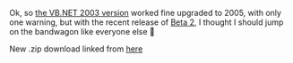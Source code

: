 Ok, so <a href="http://blogs.duncanmackenzie.net/duncanma/archive/2005/04/14/1306.aspx" target="_blank" class="broken_link">the VB.NET 2003 version</a> worked fine upgraded to 2005, with only one warning, but with the recent release of <a href="http://msdn.microsoft.com/vbasic/default.aspx?pull=/library/en-us/dnvs05/html/vbnet2005_preview.asp" target="_blank">Beta 2</a>, I thought I should jump on the bandwagon like everyone else 🙂

New .zip download linked from <a href="http://www.duncanmackenzie.net/Samples/#divider" target="_blank" class="broken_link">here</a>